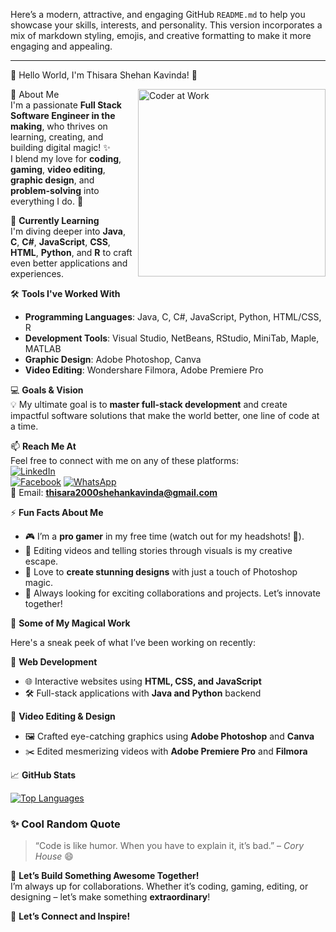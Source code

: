 Here’s a modern, attractive, and engaging GitHub `README.md` to help you showcase your skills, interests, and personality. This version incorporates a mix of markdown styling, emojis, and creative formatting to make it more engaging and appealing.

---

 👋 Hello World, I'm Thisara Shehan Kavinda! 🌟

<img align="right" src="https://camo.githubusercontent.com/8474282b266f4488825a5ff9333ecc272be53f2ca9f1e4eb304e73646a64c395/68747470733a2f2f6d69726f2e6d656469756d2e636f6d2f76322f726573697a653a6669743a313335382f312a6752654c5236685a6a77794278486d664c4e314156772e676966" alt="Coder at Work" width="300"/>


 🌟 About Me  
I'm a passionate **Full Stack Software Engineer in the making**, who thrives on learning, creating, and building digital magic! ✨  
I blend my love for **coding**, **gaming**, **video editing**, **graphic design**, and **problem-solving** into everything I do. 🚀  

 🌱 **Currently Learning**  
I'm diving deeper into **Java**, **C**, **C#**, **JavaScript**, **CSS**, **HTML**, **Python**, and **R** to craft even better applications and experiences.  

 🛠️ **Tools I've Worked With**  
- **Programming Languages**: Java, C, C#, JavaScript, Python, HTML/CSS, R  
- **Development Tools**: Visual Studio, NetBeans, RStudio, MiniTab, Maple, MATLAB  
- **Graphic Design**: Adobe Photoshop, Canva  
- **Video Editing**: Wondershare Filmora, Adobe Premiere Pro  

 💻 **Goals & Vision**  
💡 My ultimate goal is to **master full-stack development** and create impactful software solutions that make the world better, one line of code at a time.  

 📫 **Reach Me At**  
Feel free to connect with me on any of these platforms:  
[![LinkedIn](https://img.shields.io/badge/LinkedIn-ThisaraShehanKavinda-blue?style=for-the-badge&logo=linkedin)](www.linkedin.com/in/thisara-shehan-kavinda-b66044289)  
[![Facebook](https://img.shields.io/badge/Facebook-ThisaraShehanKavinda-blue?style=for-the-badge&logo=facebook)]([https://facebook.com/yourprofile](https://www.facebook.com/thisarashehan.kavinda.9))  
[![WhatsApp](https://img.shields.io/badge/WhatsApp-ThisaraShehanKavinda-brightgreen?style=for-the-badge&logo=whatsapp)](https://wa.me/+94757975191)  
📧 Email: **thisara2000shehankavinda@gmail.com**  



 ⚡ **Fun Facts About Me**  
- 🎮 I’m a **pro gamer** in my free time (watch out for my headshots! 🎯).  
- 🎥 Editing videos and telling stories through visuals is my creative escape.  
- 🎨 Love to **create stunning designs** with just a touch of Photoshop magic.  
- 🚀 Always looking for exciting collaborations and projects. Let’s innovate together!  



 🎯 **Some of My Magical Work**  

Here's a sneak peek of what I’ve been working on recently:

 🌌 **Web Development**  
- 🌐 Interactive websites using **HTML, CSS, and JavaScript**  
- 🛠 Full-stack applications with **Java and Python** backend  

 🎥 **Video Editing & Design**  
- 🖼 Crafted eye-catching graphics using **Adobe Photoshop** and **Canva**  
- ✂️ Edited mesmerizing videos with **Adobe Premiere Pro** and **Filmora**  



📈 **GitHub Stats**  


[![Top Languages](https://github-readme-stats.vercel.app/api/top-langs/?username=ThisaraShehanKavinda&layout=compact&theme=radical)](https://github.com/ThisaraShehanKavinda)



### ✨ **Cool Random Quote**
> “Code is like humor. When you have to explain it, it’s bad.” – *Cory House* 😄  



 🚀 **Let’s Build Something Awesome Together!**  
I’m always up for collaborations. Whether it’s coding, gaming, editing, or designing – let’s make something **extraordinary**!



🌟 **Let’s Connect and Inspire!**  



